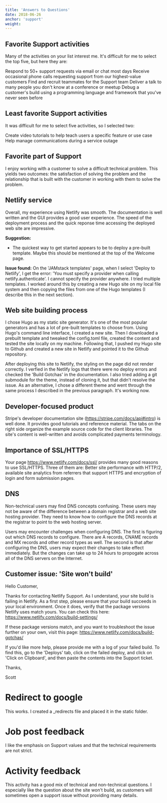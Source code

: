 ```yaml
---
title: 'Answers to Questions'
date: 2018-06-26
anchor: 'support'
weight: 
---
```

## Favorite Support activities

Many of the activities on your list interest me. It's difficult for me to select the top five, but here they are:

Respond to 50+ support requests via email or chat most days
Receive occasional phone calls requesting support from our highest-value customers
Find and recruit teammates for the Support team
Deliver a talk to many people you don't know at a conference or meetup
Debug a customer's build using a programming language and framework that you've never seen before

## Least favorite Support activities

It was difficult for me to select five activities, so I selected two:

Create video tutorials to help teach users a specific feature or use case
Help manage communications during a service outage

## Favorite part of Support

I enjoy working with a customer to solve a difficult technical problem. This yields two outcomes: the satisfaction of solving the problem and the relationship that is built with the customer in working with them to solve the problem.

## Netlify service

Overall, my experience using Netlify was smooth. The documentation is well written and the GUI provides a good user experience. The speed of the deployment process and the quick reponse time accessing the deployed web site are impressive.

**Suggestion:**

* The quickest way to get started appears to be to deploy a pre-built template. Maybe this should be mentioned at the top of the Welcome page.

**Issue found:**
On the 'JAMstack templates' page, when I select 'Deploy to Netlify', I get the error: 'You must specify a provider when calling netlify.authenticate'. I cannot specify the provider anywhere. I tried multiple templates. I worked around this by creating a new Hugo site on my local file system and then copying the files from one of the Hugo templates (I describe this in the next section).

## Web site building process

I chose Hugo as my static site generator. It's one of the most popular generators and has a lot of pre-built templates to choose from. Using Hugo's command line interface, I created a new site. Then I downloaded a prebuilt template and tweaked the config.toml file, created the content and tested the site locally on my machine. Following that, I pushed my Hugo site to Github and created a new site in Netlify and pointed it to the Github repository. 

After deploying this site to Netlify, the styling on the page did not render correctly. I verfied in the Netlify logs that there were no deploy errors and checked the 'Build Gotchas' in the documentation. I also tried adding a git submodule for the theme, instead of cloning it, but that didn't resolve the issue. As an alternative, I chose a different theme and went through the same process I described in the previous paragraph. It's working now.

## Developer-focused product

Stripe's developer documentation site (https://stripe.com/docs/api#intro) is well done. It provides good tutorials and reference material. The tabs on the right side organize the example source code for the client libraries. The site's content is well-written and avoids complicated payments terminology.

## Importance of SSL/HTTPS

Your page https://www.netlify.com/docs/ssl/ provides many good reasons to use SSL/HTTPS. Three of them are: Better site performance with HTTP/2, available site analytics from referrers that support HTTPS and encryption of login and form submission pages.

## DNS

Non-technical users may find DNS concepts confusing. These users may not be aware of the difference between a domain registrar and a web site hosting provider. They need to know how to configure the DNS records at the registrar to point to the web hosting server.

Users may encounter challenges when configuring DNS. The first is figuring out which DNS records to configure. There are A records, CNAME records and MX records and other record types as well. The second is that after configuring the DNS, users may expect their changes to take effect immediately. But the changes can take up to 24 hours to propogate across all of the DNS servers on the Internet.

## Customer issue: 'Site won't build'

Hello Customer,

Thanks for contacting Netlify Support. As I understand, your site build is failing in Netlify. As a first step, please ensure that your build succeeds in your local environment. Once it does, verify that the package versions Netlify uses match yours. You can check this here: https://www.netlify.com/docs/build-settings/

If these package versions match, and you want to troubleshoot the issue further on your own, visit this page: https://www.netlify.com/docs/build-gotchas/

If you'd like more help, please provide me with a log of your failed build. To find this, go to the 'Deploys' tab, click on the failed deploy, and click on 'Click on Clipboard', and then paste the contents into the Support ticket.

Thanks,

Scott

# Redirect to google
This works. I created a \_redirects file and placed it in the static folder.

# Job post feedback

I like the emphasis on Support values and that the technical requirements are not strict. 

# Activity feedback

This activity has a good mix of technical and non-technical questions. I especially like the question about the site won't build, as customers will sometimes open a support issue without providing many details.
